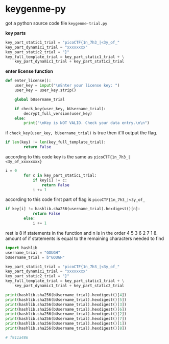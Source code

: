 # keygenme-py

got a python source code file `keygenme-trial.py`

**key parts**

```py
key_part_static1_trial = "picoCTF{1n_7h3_|<3y_of_"
key_part_dynamic1_trial = "xxxxxxxx"
key_part_static2_trial = "}"
key_full_template_trial = key_part_static1_trial + \
    key_part_dynamic1_trial + key_part_static2_trial
```

**enter license function**

```py
def enter_license():
    user_key = input("\nEnter your license key: ")
    user_key = user_key.strip()

    global bUsername_trial

    if check_key(user_key, bUsername_trial):
        decrypt_full_version(user_key)
    else:
        print("\nKey is NOT VALID. Check your data entry.\n\n")
```

if `check_key(user_key, bUsername_trial)` is true then it'll output the flag.

```py
if len(key) != len(key_full_template_trial):
        return False
```

according to this code key is the same as `picoCTF{1n_7h3_|<3y_of_xxxxxxxx}`

```py
i = 0
        for c in key_part_static1_trial:
            if key[i] != c:
                return False
            i += 1
```

according to this code first part of flag is `picoCTF{1n_7h3_|<3y_of_`

```py
if key[i] != hashlib.sha256(username_trial).hexdigest()[n]:
            return False
        else:
            i += 1
```

rest is 8 if statements in the function and n is in the order 4 5 3 6 2 7 1 8. amount of if statements is equal to the remaining characters needed to find

```py
import hashlib
username_trial = "GOUGH"
bUsername_trial = b"GOUGH"

key_part_static1_trial = "picoCTF{1n_7h3_|<3y_of_"
key_part_dynamic1_trial = "xxxxxxxx"
key_part_static2_trial = "}"
key_full_template_trial = key_part_static1_trial + \
    key_part_dynamic1_trial + key_part_static2_trial

print(hashlib.sha256(bUsername_trial).hexdigest()[4])
print(hashlib.sha256(bUsername_trial).hexdigest()[5])
print(hashlib.sha256(bUsername_trial).hexdigest()[3])
print(hashlib.sha256(bUsername_trial).hexdigest()[6])
print(hashlib.sha256(bUsername_trial).hexdigest()[2])
print(hashlib.sha256(bUsername_trial).hexdigest()[7])
print(hashlib.sha256(bUsername_trial).hexdigest()[1])
print(hashlib.sha256(bUsername_trial).hexdigest()[8])

# f911a486
```
